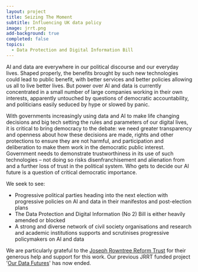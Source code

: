 ```yaml
---
layout: project
title: Seizing The Moment
subtitle: Influencing UK data policy
image: jrrt.png
add-background: true
completed: false
topics:
  - Data Protection and Digital Information Bill
---
```

AI and data are everywhere in our political discourse and our everyday lives. Shaped properly, the benefits brought by such new technologies could lead to public benefit, with better services and better policies allowing us all to live better lives. But power over AI and data is currently concentrated in a small number of large companies working in their own interests, apparently untouched by questions of democratic accountability, and politicians easily seduced by hype or slowed by panic. 

<!--more-->

With governments increasingly using data and AI to make life changing decisions and big tech setting the rules and parameters of our digital lives, it is critical to bring democracy to the debate: we need greater transparency and openness about how these decisions are made, rights and other protections to ensure they are not harmful, and participation and deliberation to make them work in the democratic public interest. Government needs to demonstrate trustworthiness in its use of such technologies – not doing so risks disenfranchisement and alienation from and a further loss of trust in the political system. Who gets to decide our AI future is a question of critical democratic importance. 

We seek to see:
* Progressive political parties heading into the next election with progressive policies on AI and data in their manifestos and post-election plans
* The Data Protection and Digital Information (No 2) Bill is either heavily amended or blocked
* A strong and diverse network of civil society organisations and research and academic institutions supports and scrutinises progressive policymakers on AI and data

We are particularly grateful to the [Joseph Rowntree Reform Trust](https://www.jrrt.org.uk/) for their generous help and support for this work. Our previous JRRT funded project '[Our Data Futures](https://connectedbydata.org/projects/2022-dpdib)' has now ended.

